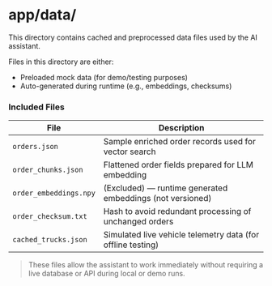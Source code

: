 # app/data/

This directory contains cached and preprocessed data files used by the AI assistant.

Files in this directory are either:
- Preloaded mock data (for demo/testing purposes)
- Auto-generated during runtime (e.g., embeddings, checksums)

### Included Files

| File                     | Description                                                   |
|--------------------------|---------------------------------------------------------------|
| `orders.json`            | Sample enriched order records used for vector search          |
| `order_chunks.json`      | Flattened order fields prepared for LLM embedding             |
| `order_embeddings.npy`   | (Excluded) — runtime generated embeddings (not versioned)     |
| `order_checksum.txt`     | Hash to avoid redundant processing of unchanged orders        |
| `cached_trucks.json`     | Simulated live vehicle telemetry data (for offline testing)   |

> These files allow the assistant to work immediately without requiring a live database or API during local or demo runs.
